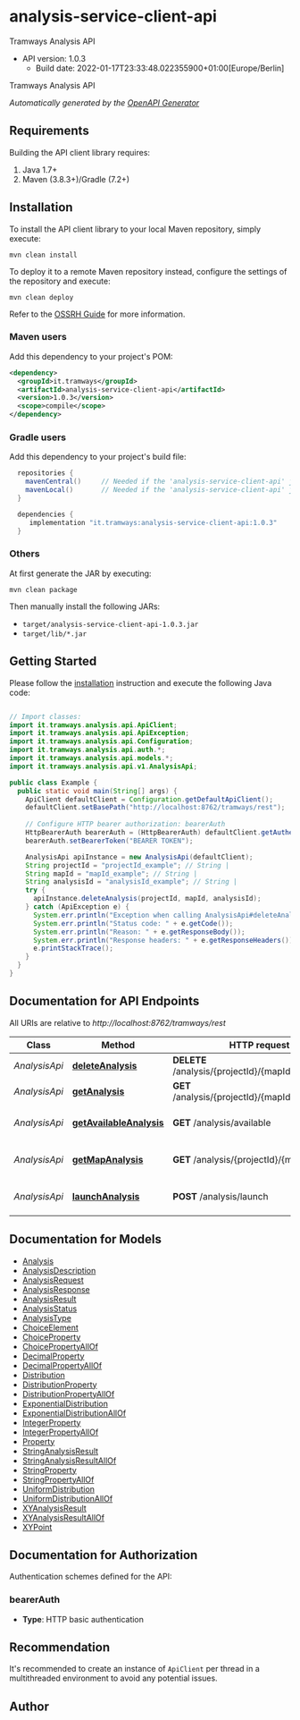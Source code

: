 # analysis-service-client-api

Tramways Analysis API
- API version: 1.0.3
  - Build date: 2022-01-17T23:33:48.022355900+01:00[Europe/Berlin]

Tramways Analysis API


*Automatically generated by the [OpenAPI Generator](https://openapi-generator.tech)*


## Requirements

Building the API client library requires:
1. Java 1.7+
2. Maven (3.8.3+)/Gradle (7.2+)

## Installation

To install the API client library to your local Maven repository, simply execute:

```shell
mvn clean install
```

To deploy it to a remote Maven repository instead, configure the settings of the repository and execute:

```shell
mvn clean deploy
```

Refer to the [OSSRH Guide](http://central.sonatype.org/pages/ossrh-guide.html) for more information.

### Maven users

Add this dependency to your project's POM:

```xml
<dependency>
  <groupId>it.tramways</groupId>
  <artifactId>analysis-service-client-api</artifactId>
  <version>1.0.3</version>
  <scope>compile</scope>
</dependency>
```

### Gradle users

Add this dependency to your project's build file:

```groovy
  repositories {
    mavenCentral()     // Needed if the 'analysis-service-client-api' jar has been published to maven central.
    mavenLocal()       // Needed if the 'analysis-service-client-api' jar has been published to the local maven repo.
  }

  dependencies {
     implementation "it.tramways:analysis-service-client-api:1.0.3"
  }
```

### Others

At first generate the JAR by executing:

```shell
mvn clean package
```

Then manually install the following JARs:

* `target/analysis-service-client-api-1.0.3.jar`
* `target/lib/*.jar`

## Getting Started

Please follow the [installation](#installation) instruction and execute the following Java code:

```java

// Import classes:
import it.tramways.analysis.api.ApiClient;
import it.tramways.analysis.api.ApiException;
import it.tramways.analysis.api.Configuration;
import it.tramways.analysis.api.auth.*;
import it.tramways.analysis.api.models.*;
import it.tramways.analysis.api.v1.AnalysisApi;

public class Example {
  public static void main(String[] args) {
    ApiClient defaultClient = Configuration.getDefaultApiClient();
    defaultClient.setBasePath("http://localhost:8762/tramways/rest");
    
    // Configure HTTP bearer authorization: bearerAuth
    HttpBearerAuth bearerAuth = (HttpBearerAuth) defaultClient.getAuthentication("bearerAuth");
    bearerAuth.setBearerToken("BEARER TOKEN");

    AnalysisApi apiInstance = new AnalysisApi(defaultClient);
    String projectId = "projectId_example"; // String | 
    String mapId = "mapId_example"; // String | 
    String analysisId = "analysisId_example"; // String | 
    try {
      apiInstance.deleteAnalysis(projectId, mapId, analysisId);
    } catch (ApiException e) {
      System.err.println("Exception when calling AnalysisApi#deleteAnalysis");
      System.err.println("Status code: " + e.getCode());
      System.err.println("Reason: " + e.getResponseBody());
      System.err.println("Response headers: " + e.getResponseHeaders());
      e.printStackTrace();
    }
  }
}

```

## Documentation for API Endpoints

All URIs are relative to *http://localhost:8762/tramways/rest*

Class | Method | HTTP request | Description
------------ | ------------- | ------------- | -------------
*AnalysisApi* | [**deleteAnalysis**](docs/AnalysisApi.md#deleteAnalysis) | **DELETE** /analysis/{projectId}/{mapId}/{analysisId} | Deletes an analysis
*AnalysisApi* | [**getAnalysis**](docs/AnalysisApi.md#getAnalysis) | **GET** /analysis/{projectId}/{mapId}/{analysisId} | Gets an analysis
*AnalysisApi* | [**getAvailableAnalysis**](docs/AnalysisApi.md#getAvailableAnalysis) | **GET** /analysis/available | Gets available analysis
*AnalysisApi* | [**getMapAnalysis**](docs/AnalysisApi.md#getMapAnalysis) | **GET** /analysis/{projectId}/{mapId} | Gets project map analysis
*AnalysisApi* | [**launchAnalysis**](docs/AnalysisApi.md#launchAnalysis) | **POST** /analysis/launch | Launch selected analysis


## Documentation for Models

 - [Analysis](docs/Analysis.md)
 - [AnalysisDescription](docs/AnalysisDescription.md)
 - [AnalysisRequest](docs/AnalysisRequest.md)
 - [AnalysisResponse](docs/AnalysisResponse.md)
 - [AnalysisResult](docs/AnalysisResult.md)
 - [AnalysisStatus](docs/AnalysisStatus.md)
 - [AnalysisType](docs/AnalysisType.md)
 - [ChoiceElement](docs/ChoiceElement.md)
 - [ChoiceProperty](docs/ChoiceProperty.md)
 - [ChoicePropertyAllOf](docs/ChoicePropertyAllOf.md)
 - [DecimalProperty](docs/DecimalProperty.md)
 - [DecimalPropertyAllOf](docs/DecimalPropertyAllOf.md)
 - [Distribution](docs/Distribution.md)
 - [DistributionProperty](docs/DistributionProperty.md)
 - [DistributionPropertyAllOf](docs/DistributionPropertyAllOf.md)
 - [ExponentialDistribution](docs/ExponentialDistribution.md)
 - [ExponentialDistributionAllOf](docs/ExponentialDistributionAllOf.md)
 - [IntegerProperty](docs/IntegerProperty.md)
 - [IntegerPropertyAllOf](docs/IntegerPropertyAllOf.md)
 - [Property](docs/Property.md)
 - [StringAnalysisResult](docs/StringAnalysisResult.md)
 - [StringAnalysisResultAllOf](docs/StringAnalysisResultAllOf.md)
 - [StringProperty](docs/StringProperty.md)
 - [StringPropertyAllOf](docs/StringPropertyAllOf.md)
 - [UniformDistribution](docs/UniformDistribution.md)
 - [UniformDistributionAllOf](docs/UniformDistributionAllOf.md)
 - [XYAnalysisResult](docs/XYAnalysisResult.md)
 - [XYAnalysisResultAllOf](docs/XYAnalysisResultAllOf.md)
 - [XYPoint](docs/XYPoint.md)


## Documentation for Authorization

Authentication schemes defined for the API:
### bearerAuth

- **Type**: HTTP basic authentication


## Recommendation

It's recommended to create an instance of `ApiClient` per thread in a multithreaded environment to avoid any potential issues.

## Author




